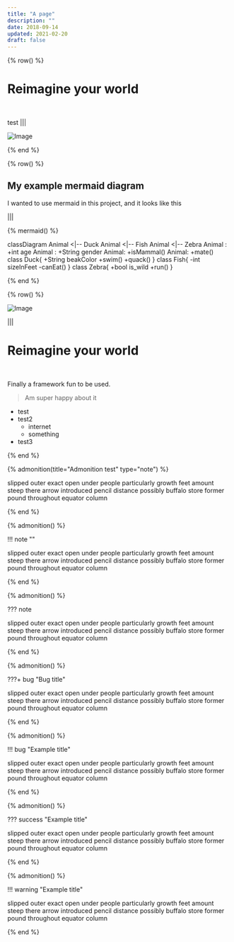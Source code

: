```yaml
---
title: "A page"
description: ""
date: 2018-09-14
updated: 2021-02-20
draft: false
---
```


{% row() %}

# Reimagine your world

<br/>

test
|||

![Image](/images/ourworld_mycellium.png#large)

{% end %}

{% row() %}

## My example mermaid diagram

I wanted to use mermaid in this project, and it looks like this

|||

{% mermaid() %}

classDiagram
Animal <|-- Duck
Animal <|-- Fish
Animal <|-- Zebra
Animal : +int age
Animal : +String gender
Animal: +isMammal()
Animal: +mate()
class Duck{
+String beakColor
+swim()
+quack()
}
class Fish{
-int sizeInFeet
-canEat()
}
class Zebra{
+bool is_wild
+run()
}

{% end %}

{% row() %}

![Image](/images/ourworld_mycellium.png#large)

|||

# Reimagine your world

<br/>

Finally a framework fun to be used.

> Am super happy about it

- test
- test2
  - internet
  - something
- test3

{% end %}

{% admonition(title="Admonition test" type="note") %}

slipped outer exact open under people particularly growth feet amount steep there arrow introduced pencil distance possibly buffalo store former pound throughout equator column

{% end %}

{% admonition() %}

!!! note ""

slipped outer exact open under people particularly growth feet amount steep there arrow introduced pencil distance possibly buffalo store former pound throughout equator column

{% end %}

{% admonition() %}

??? note

slipped outer exact open under people particularly growth feet amount steep there arrow introduced pencil distance possibly buffalo store former pound throughout equator column

{% end %}

{% admonition() %}

???+ bug "Bug title"

slipped outer exact open under people particularly growth feet amount steep there arrow introduced pencil distance possibly buffalo store former pound throughout equator column

{% end %}

{% admonition() %}

!!! bug "Example title"

slipped outer exact open under people particularly growth feet amount steep there arrow introduced pencil distance possibly buffalo store former pound throughout equator column

{% end %}

{% admonition() %}

??? success "Example title"

slipped outer exact open under people particularly growth feet amount steep there arrow introduced pencil distance possibly buffalo store former pound throughout equator column

{% end %}

{% admonition() %}

!!! warning "Example title"

slipped outer exact open under people particularly growth feet amount steep there arrow introduced pencil distance possibly buffalo store former pound throughout equator column

{% end %}
